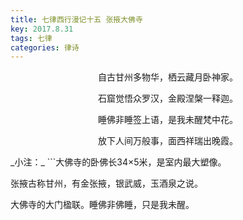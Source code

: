 ```yaml
---
title: 七律西行漫记十五 张掖大佛寺
key: 2017.8.31
tags: 七律
categories: 律诗
---
```


<p align="center">自古甘州多物华，栖云藏月卧神家。
</p>
<p align="center">石窟觉悟众罗汉，金殿涅槃一释迦。
</p>
<p align="center">睡佛非睡签上语，是我未醒梵中花。
</p>
<p align="center">放下人间万般事，面西祥瑞出晚霞。
</p>
_小注：_
```大佛寺的卧佛长34×5米，是室内最大塑像。

张掖古称甘州，有金张掖，银武威，玉酒泉之说。

大佛寺的大门楹联。睡佛非佛睡，只是我未醒。

```